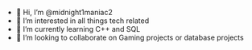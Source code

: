 - 👋 Hi, I’m @midnight1maniac2
- 👀 I’m interested in all things tech related
- 🌱 I’m currently learning C++ and SQL
- 💞️ I’m looking to collaborate on Gaming projects or database projects

<!---
midnight1maniac2/midnight1maniac2 is a ✨ special ✨ repository because its `README.md` (this file) appears on your GitHub profile.
You can click the Preview link to take a look at your changes.
--->
